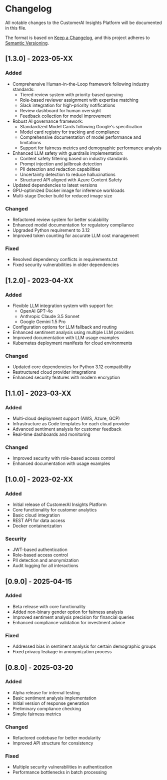 # Changelog

All notable changes to the CustomerAI Insights Platform will be documented in this file.

The format is based on [Keep a Changelog](https://keepachangelog.com/en/1.0.0/),
and this project adheres to [Semantic Versioning](https://semver.org/spec/v2.0.0.html).

## [1.3.0] - 2023-05-XX

### Added
- Comprehensive Human-in-the-Loop framework following industry standards:
  - Tiered review system with priority-based queuing
  - Role-based reviewer assignment with expertise matching
  - Slack integration for high-priority notifications
  - Review dashboard for human oversight
  - Feedback collection for model improvement
- Robust AI governance framework:
  - Standardized Model Cards following Google's specification
  - Model card registry for tracking and compliance
  - Comprehensive documentation of model performance and limitations
  - Support for fairness metrics and demographic performance analysis
- Enhanced LLM safety with guardrails implementation:
  - Content safety filtering based on industry standards
  - Prompt injection and jailbreak detection
  - PII detection and redaction capabilities
  - Uncertainty detection to reduce hallucinations
  - Structured API aligned with Azure Content Safety
- Updated dependencies to latest versions
- GPU-optimized Docker image for inference workloads
- Multi-stage Docker build for reduced image size

### Changed
- Refactored review system for better scalability
- Enhanced model documentation for regulatory compliance
- Upgraded Python requirement to 3.12
- Improved token counting for accurate LLM cost management

### Fixed
- Resolved dependency conflicts in requirements.txt
- Fixed security vulnerabilities in older dependencies

## [1.2.0] - 2023-04-XX

### Added
- Flexible LLM integration system with support for:
  - OpenAI GPT-4o
  - Anthropic Claude 3.5 Sonnet
  - Google Gemini 1.5 Pro
- Configuration options for LLM fallback and routing
- Enhanced sentiment analysis using multiple LLM providers
- Improved documentation with LLM usage examples
- Kubernetes deployment manifests for cloud environments

### Changed
- Updated core dependencies for Python 3.12 compatibility
- Restructured cloud provider integrations
- Enhanced security features with modern encryption

## [1.1.0] - 2023-03-XX

### Added
- Multi-cloud deployment support (AWS, Azure, GCP)
- Infrastructure as Code templates for each cloud provider
- Advanced sentiment analysis for customer feedback
- Real-time dashboards and monitoring

### Changed
- Improved security with role-based access control
- Enhanced documentation with usage examples

## [1.0.0] - 2023-02-XX

### Added
- Initial release of CustomerAI Insights Platform
- Core functionality for customer analytics
- Basic cloud integration
- REST API for data access
- Docker containerization

### Security
- JWT-based authentication
- Role-based access control
- PII detection and anonymization
- Audit logging for all interactions

## [0.9.0] - 2025-04-15

### Added
- Beta release with core functionality
- Added non-binary gender option for fairness analysis
- Improved sentiment analysis precision for financial queries
- Enhanced compliance validation for investment advice

### Fixed
- Addressed bias in sentiment analysis for certain demographic groups
- Fixed privacy leakage in anonymization process

## [0.8.0] - 2025-03-20

### Added
- Alpha release for internal testing
- Basic sentiment analysis implementation
- Initial version of response generation
- Preliminary compliance checking
- Simple fairness metrics

### Changed
- Refactored codebase for better modularity
- Improved API structure for consistency

### Fixed
- Multiple security vulnerabilities in authentication
- Performance bottlenecks in batch processing 
